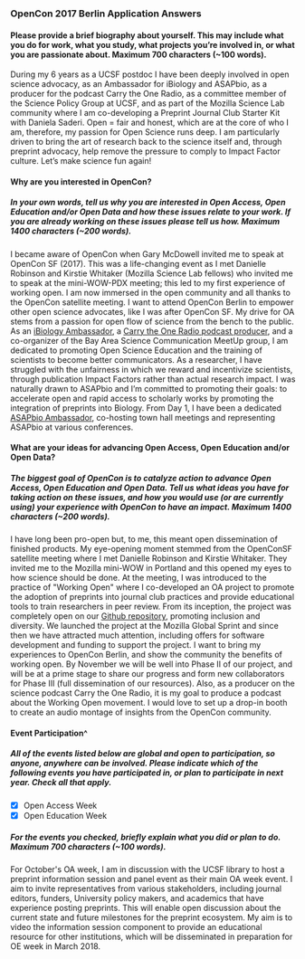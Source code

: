 ### OpenCon 2017 Berlin Application Answers

#### Please provide a brief biography about yourself. This may include what you do for work, what you study, what projects you’re involved in, or what you are passionate about. Maximum 700 characters (~100 words).

During my 6 years as a UCSF postdoc I have been deeply involved in open science advocacy, as an Ambassador for iBiology and ASAPbio, as a producer for the podcast Carry the One Radio, as a committee member of the Science Policy Group at UCSF, and as part of the Mozilla Science Lab community where I am co-developing a Preprint Journal Club Starter Kit with Daniela Saderi. Open = fair and honest, which are at the core of who I am, therefore, my passion for Open Science runs deep. I am particularly driven to bring the art of research back to the science itself and, through preprint advocacy, help remove the pressure to comply to Impact Factor culture. Let’s make science fun again!

#### Why are you interested in OpenCon?
##### In your own words, tell us why you are interested in Open Access, Open Education and/or Open Data and how these issues relate to your work. If you are already working on these issues please tell us how. Maximum 1400 characters (~200 words).

I became aware of OpenCon when Gary McDowell invited me to speak at OpenCon SF (2017). This was a life-changing event as I met Danielle Robinson and Kirstie Whitaker (Mozilla Science Lab fellows) who invited me to speak at the mini-WOW-PDX meeting; this led to my first experience of working open. I am now immersed in the open community and all thanks to the OpenCon satellite meeting. I want to attend OpenCon Berlin to empower other open science advocates, like I was after OpenCon SF. 
My drive for OA stems from a passion for open flow of science from the bench to the public. As an [iBiology Ambassador](http://bit.ly/2tTDIE5), a [Carry the One Radio podcast producer](http://bit.ly/2w0WVVK), and a co-organizer of the Bay Area Science Communication MeetUp group, I am dedicated to promoting Open Science Education and the training of scientists to become better communicators.
As a researcher, I have struggled with the unfairness in which we reward and incentivize scientists, through publication Impact Factors rather than actual research impact. I was naturally drawn to ASAPbio and I’m committed to promoting their goals: to accelerate open and rapid access to scholarly works by promoting the integration of preprints into Biology. From Day 1, I have been a dedicated [ASAPbio Ambassador](http://bit.ly/2viaOkv), co-hosting town hall meetings and representing ASAPbio at various conferences. 

#### What are your ideas for advancing Open Access, Open Education and/or Open Data?
##### The biggest goal of OpenCon is to catalyze action to advance Open Access, Open Education and Open Data. Tell us what ideas you have for taking action on these issues, and how you would use (or are currently using) your experience with OpenCon to have an impact. Maximum 1400 characters (~200 words).

I have long been pro-open but, to me, this meant open dissemination of finished products. My eye-opening moment stemmed from the OpenConSF satellite meeting where I met Danielle Robinson and Kirstie Whitaker. They invited me to the Mozilla mini-WOW in Portland and this opened my eyes to how science should be done. At the meeting, I was introduced to the practice of "Working Open" where I co-developed an OA project to promote the adoption of preprints into journal club practices and provide educational tools to train researchers in peer review. From its inception, the project was completely open on our [Github repository](http://bit.ly/2w0nBWH), promoting inclusion and diversity. We launched the project at the Mozilla Global Sprint and since then we have attracted much attention, including offers for software development and funding to support the project. I want to bring my experiences to OpenCon Berlin, and show the community the benefits of working open. By November we will be well into Phase II of our project, and will be at a prime stage to share our progress and form new collaborators for Phase III (full dissemination of our resources). Also, as a producer on the science podcast Carry the One Radio, it is my goal to produce a podcast about the Working Open movement. I would love to  set up a drop-in booth to create an audio montage of insights from the OpenCon community. 

#### Event Participation^
##### All of the events listed below are global and open to participation, so anyone, anywhere can be involved. Please indicate which of the following events you have participated in, or plan to participate in next year. Check all that apply.
- [x] Open Access Week
- [x] Open Education Week
##### For the events you checked, briefly explain what you did or plan to do. Maximum 700 characters (~100 words).

For October's OA week, I am in discussion with the UCSF library to host a preprint information session and panel event as their main OA week event. I aim to invite representatives from various stakeholders, including journal editors, funders, University policy makers, and academics that have experience posting preprints. This will enable open discussion about the current state and future milestones for the preprint ecosystem. My aim is to video the information session component to provide an educational resource for other institutions, which will be disseminated in preparation for OE week in March 2018. 

